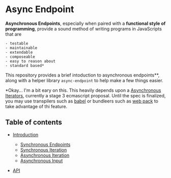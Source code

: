 # Async Endpoint

**Asynchronous Endpoints**, especially when paired with a __functional style of programming__,
provide a sound method of writing programs in JavaScripts that are

    - testable
    - maintainable
    - extendable
    - composeable
    - easy to reason about
    - standard based*


This repository provides a brief intoduction to asynchronous endpoints**, along with a helper library `async-endpoint` to help make a few things easier.

*Okay... I'm a bit eary on this. This heavily depends upon a [Asynchronous Iterators](), currently a stage 3 ecmascript proposal. Until the spec is finalized, you may use transpilers such as [babel]() or bundleers such as [web pack]() to take advantage of thi feature.

## Table of contents

- <a href="#introduction">Introduction</a>
    - <a href="#introduction-synchronous-endpoints">Synchronous Endpoints</a>
    - <a href="#introduction-synchronous-iteration">Synchronous Iteration</a>
    - <a href="#introduction-asynchronous-iteration">Asynchronous Iteration</a>
    - <a href="#introduction-asynchronous-input">Asynchronous Input</a>

- <a href="#application-programming-interface">API</a>

